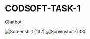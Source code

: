# CODSOFT-TASK-1

Chatbot

![Screenshot (132)](https://github.com/Parthibkumardas/CODSOFT-TASK-1/assets/152476628/10186f61-94f2-4923-86a0-0fd37fc91aa5)
![Screenshot (133)](https://github.com/Parthibkumardas/CODSOFT-TASK-1/assets/152476628/5fd5c91d-e401-4c84-8aa1-3d664d8faa1f)
